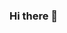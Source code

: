 ### Hi there 👋

<!--
**devyoseph/devyoseph** is a ✨ _special_ ✨ repository because its `README.md` (this file) appears on your GitHub profile.

Here are some ideas to get you started:

- 🔭 I’m currently working on ...
- 🌱 I’m currently learning java and python.
- 👯 I’m looking to collaborate on ...
- 🤔 I’m looking for help with ssafy.
- 💬 Ask me about ...
- 📫 How to reach me: ...
- 😄 Pronouns: ...
- ⚡ Fun fact: ...
-->
